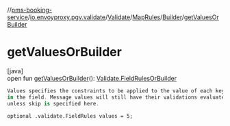 //[pms-booking-service](../../../../../index.md)/[io.envoyproxy.pgv.validate](../../../index.md)/[Validate](../../index.md)/[MapRules](../index.md)/[Builder](index.md)/[getValuesOrBuilder](get-values-or-builder.md)

# getValuesOrBuilder

[java]\
open fun [getValuesOrBuilder](get-values-or-builder.md)(): [Validate.FieldRulesOrBuilder](../../-field-rules-or-builder/index.md)

```kotlin
Values specifies the constraints to be applied to the value of each key
in the field. Message values will still have their validations evaluated
unless skip is specified here.

```
`optional .validate.FieldRules values = 5;`